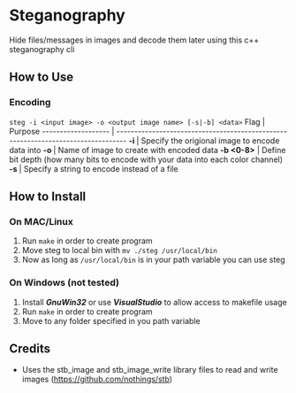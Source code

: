 # Steganography
Hide files/messages in images and decode them later using this c++ steganography cli

## How to Use
### Encoding
`steg -i <input image> -o <output image name> [-s|-b] <data>`
Flag  		    | Purpose
------------------- | ---------------------------------------------------------------------------------
**-i <file name>**  | Specify the origional image to encode data into
**-o <file name>**  | Name of image to create with encoded data
**-b <0-8>**        | Define bit depth (how many bits to encode with your data into each color channel)
**-s <string>**     | Specify a string to encode instead of a file




## How to Install
### On MAC/Linux
1. Run `make` in order to create program
2. Move steg to local bin with `mv ./steg /usr/local/bin`
3. Now as long as `/usr/local/bin` is in your path variable you can use steg
### On Windows (not tested)
1. Install ***GnuWin32*** or use ***VisualStudio*** to allow access to makefile usage
2. Run `make` in order to create program
3. Move to any folder specified in you path variable

## Credits
* Uses the stb_image and stb_image_write library files to read and write images (https://github.com/nothings/stb)
